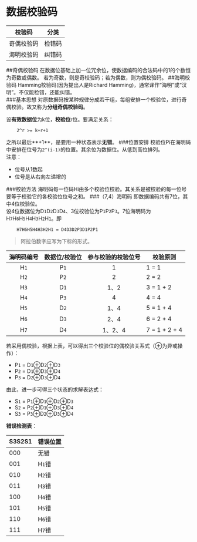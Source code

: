 数据校验码
======
|校验码|分类|
|-----|----
|奇偶校验码|检错码
|海明校验码|纠错码

##奇偶校验码
在数据位基础上加一位冗余位，使数据编码的合法码中的1的个数恒为奇数或偶数。
若为奇数，则是奇校验码；若为偶数，则为偶校验码。
##海明校验码
Hamming校验码(因为提出人是Richard Hamming)，通常译作“海明”或“汉明”。不仅能检错，还能纠错。  
###基本思想
  对原数据码按某种规律分成若干组，每组安排一个校验位，进行奇偶校验。故又称为**分组奇偶校验码**。  

  设**有效数据位**为k位，**校验位**r位。要满足关系：
```
    2^r >= k+r+1
```
之所以最后**+1**，是要用一种状态表示**无错**。
###位置安排
校验位Pi在海明码中安排在位号为`2^(i-1)`的位置。其余位为数据位。从低到高位排列。  
注意：
* 位号从1数起
* 位号是从右向左递增的

###校验方法
海明码每一位码Hi由多个校验位校验。其关系是被校验的每一位号要等于校验它的各校验位位号之和。
###（7,4）海明码
即数据编码共有7位，其中4位校验位。  
设4位数据位为D`1`D`2`D`3`D`4`、3位校验位为P`1`P`2`P`3`。7位海明码为H`7`H`6`H`5`H`4`H`3`H`2`H`1`。即
```
    H7H6H5H4H3H2H1 = D4D3D2P3D1P2P1
```
>阿拉伯数字应写为下标的形式。

|海明码编号|数据位/校验位|参与校验的校验位号|校验原则|
|:------:|:-----:|:-----:|-----
|H`1`|P`1`|1|1 = 1
|H`2`|P`2`|2|2 = 2
|H`3`|D`1`|1、2|3 = 1 + 2
|H`4`|P`3`|4|4 = 4
|H`5`|D`2`|1、4|5 = 1 + 4
|H`6`|D`3`|2、4|6 = 2 + 4
|H`7`|D`4`|1、2、4|7 = 1 + 2 + 4
若采用偶校验，根据上表，可以得出三个校验位的偶校验关系式（⊕为异或操作）：
* P`1` = D`1`⊕D`2`⊕D`3`
* P`2` = D`1`⊕D`3`⊕D`4`
* P`3` = D`2`⊕D`3`⊕D`4`
   
由此，进一步可得三个状态的求解表达式：
* S`1` = P`1`⊕D`1`⊕D`2`⊕D`3`
* S`2` = P`2`⊕D`1`⊕D`3`⊕D`4`
* S`3` = P`3`⊕D`2`⊕D`3`⊕D`4`

**错误检测表**：

|S3S2S1|错误位置
|------|------
|000|无错
|001|H`1`错
|010|H`2`错
|011|H`3`错
|100|H`4`错
|101|H`5`错
|110|H`6`错
|111|H`7`错
